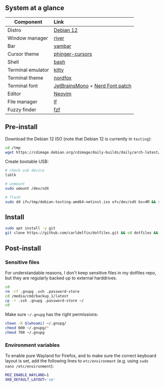 ## System at a glance <a name = "system_at_a_glance"></a>

| Component           | Link                                            |
| --------------------| :-----------------------------------------------|
| Distro              | [Debian 12](https://wiki.debian.org/DebianBookworm)|
| Window manager      | [river](https://github.com/riverwm/river)|
| Bar                 | [yambar](https://codeberg.org/dnkl/yambar)|
| Cursor theme        | [phinger-cursors](https://github.com/phisch/phinger-cursors)|
| Shell               | [bash](https://www.gnu.org/software/bash/)|
| Terminal emulator   | [kitty](https://sw.kovidgoyal.net/kitty/)|
| Terminal theme      | [nordfox](https://github.com/EdenEast/nightfox.nvim/blob/main/extra/nordfox/nightfox_kitty.conf)|
| Terminal font       | [JetBrainsMono](https://github.com/JetBrains/JetBrainsMono) + [Nerd Font patch](https://www.nerdfonts.com/font-downloads)|
| Editor              | [Neovim](https://neovim.io/)|
| File manager        | [lf](https://github.com/gokcehan/lf)|
| Fuzzy finder        | [fzf](https://github.com/junegunn/fzf)|

## Pre-install

Download the Debian 12 ISO (note that Debian 12 is currently in `testing`):

```bash
cd /tmp
wget https://cdimage.debian.org/cdimage/daily-builds/daily/arch-latest/amd64/iso-cd/debian-testing-amd64-netinst.iso-cd
```

Create bootable USB:

```bash
# check usb device
lsblk

# unmount
sudo umount /dev/sdX

# flash
sudo dd if=/tmp/debian-testing-amd64-netinst.iso of=/dev/sdX bs=4M && sync
```

## Install

```bash
sudo apt install -y git
git clone https://github.com/carldelfin/dotfiles.git && cd dotfiles && bash build.sh
```

## Post-install

### Sensitive files

For understandable reasons, I don't keep sensitive files in my dotfiles repo, but they are regularly backed up to external harddrives. 

```bash
cd
rm -rf .gnupg .ssh .password-store 
cd /media/cmd/backup_1/latest
cp -r .ssh .gnupg .password-store ~/
cd
```

Make sure `~/.gnupg` has the right permissions:

```bash
chown -R $(whoami) ~/.gnupg/
chmod 600 ~/.gnupg/*
chmod 700 ~/.gnupg
```

### Environment variables

To enable pure Wayland for Firefox, and to make sure the correct keyboard layout is set, add the following lines to `etc/environment` (e.g. using `sudo nano /etc/environment`):

```bash
MOZ_ENABLE_WAYLAND=1
XKB_DEFAULT_LAYOUT='se'
```




